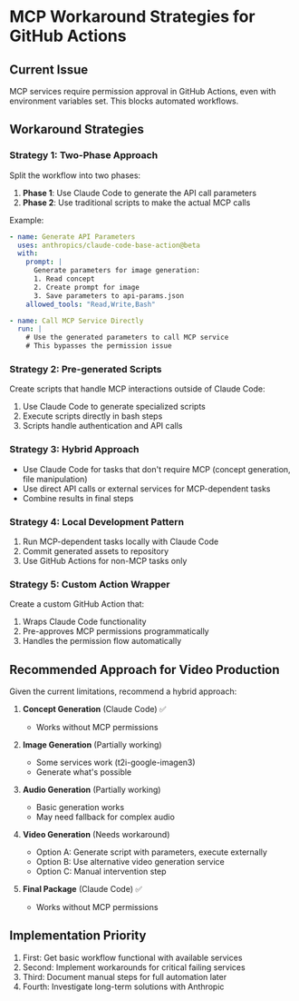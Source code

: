 # MCP Workaround Strategies for GitHub Actions

## Current Issue
MCP services require permission approval in GitHub Actions, even with environment variables set. This blocks automated workflows.

## Workaround Strategies

### Strategy 1: Two-Phase Approach
Split the workflow into two phases:
1. **Phase 1**: Use Claude Code to generate the API call parameters
2. **Phase 2**: Use traditional scripts to make the actual MCP calls

Example:
```yaml
- name: Generate API Parameters
  uses: anthropics/claude-code-base-action@beta
  with:
    prompt: |
      Generate parameters for image generation:
      1. Read concept
      2. Create prompt for image
      3. Save parameters to api-params.json
    allowed_tools: "Read,Write,Bash"

- name: Call MCP Service Directly
  run: |
    # Use the generated parameters to call MCP service
    # This bypasses the permission issue
```

### Strategy 2: Pre-generated Scripts
Create scripts that handle MCP interactions outside of Claude Code:
1. Use Claude Code to generate specialized scripts
2. Execute scripts directly in bash steps
3. Scripts handle authentication and API calls

### Strategy 3: Hybrid Approach
- Use Claude Code for tasks that don't require MCP (concept generation, file manipulation)
- Use direct API calls or external services for MCP-dependent tasks
- Combine results in final steps

### Strategy 4: Local Development Pattern
1. Run MCP-dependent tasks locally with Claude Code
2. Commit generated assets to repository
3. Use GitHub Actions for non-MCP tasks only

### Strategy 5: Custom Action Wrapper
Create a custom GitHub Action that:
1. Wraps Claude Code functionality
2. Pre-approves MCP permissions programmatically
3. Handles the permission flow automatically

## Recommended Approach for Video Production

Given the current limitations, recommend a hybrid approach:

1. **Concept Generation** (Claude Code) ✅
   - Works without MCP permissions
   
2. **Image Generation** (Partially working)
   - Some services work (t2i-google-imagen3)
   - Generate what's possible
   
3. **Audio Generation** (Partially working)
   - Basic generation works
   - May need fallback for complex audio
   
4. **Video Generation** (Needs workaround)
   - Option A: Generate script with parameters, execute externally
   - Option B: Use alternative video generation service
   - Option C: Manual intervention step

5. **Final Package** (Claude Code) ✅
   - Works without MCP permissions

## Implementation Priority

1. First: Get basic workflow functional with available services
2. Second: Implement workarounds for critical failing services
3. Third: Document manual steps for full automation later
4. Fourth: Investigate long-term solutions with Anthropic